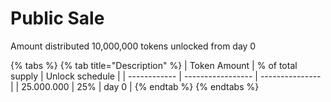 # Public Sale

Amount distributed 10,000,000 tokens unlocked from day 0



{% tabs %}
{% tab title="Description" %}
| Token Amount | % of total supply | Unlock schedule |
| ------------ | ----------------- | --------------- |
| 25.000.000   | 25%               | day 0           |
{% endtab %}
{% endtabs %}
